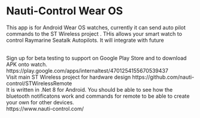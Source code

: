 # Nauti-Control Wear OS 

This app is for Android Wear OS watches, currently it can send auto pilot commands to the ST Wireless project . THis allows your smart watch to control Raymarine Seatalk Autopilots. It will integrate with future 

<br/>
Sign up for beta testing to support on Google Play Store and to download APK onto watch.
https://play.google.com/apps/internaltest/4701254155670539437

<br/>
Visit main ST Wireless project for hardware design  https://github.com/nauti-control/STWirelessRemote

<br/>
It is written in .Net 8 for Android. You should be able to see how the bluetooth notificatons work and commands for remote to be able to create your own for other devices.
<br/>
https://www.nauti-control.com/

